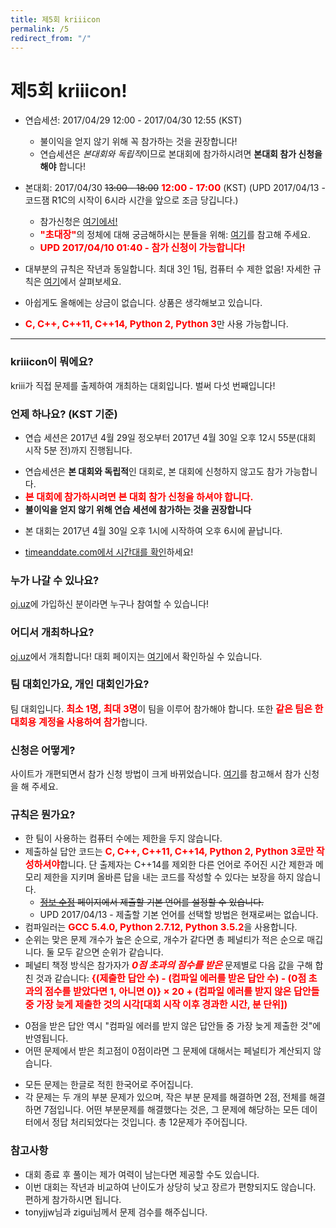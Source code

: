 ```yaml
---
title: 제5회 kriiicon
permalink: /5
redirect_from: "/"
---
```


<style type="text/css">
.important { font-size: 15px; font-weight: bold; color: red; }
</style>

<h1>제5회 kriiicon!</h1>

* 연습세션: 2017/04/29 12:00 - 2017/04/30 12:55 (KST)
  - 불이익을 얻지 않기 위해 꼭 참가하는 것을 권장합니다!
  - 연습세션은 *본대회와 독립적*이므로 본대회에 참가하시려면 **본대회 참가 신청을 해야** 합니다!
* 본대회: 2017/04/30 <del>13:00 - 18:00</del> <span class="important">12:00 - 17:00</span> (KST) (UPD 2017/04/13 - 코드잼 R1C의 시작이 6시라 시간을 앞으로 조금 당깁니다.)
  - 참가신청은 [여기에서!](http://oj.uz/contest/KRIII5)
  - <span class="important">"초대장"</span>의 정체에 대해 궁금해하시는 분들을 위해: [여기](https://guide.oj.uz/ko/latest/How%20to%20register%20in%20a%20contest.html)를 참고해 주세요.
  - <span class="important">UPD 2017/04/10 01:40 - 참가 신청이 가능합니다!</span>
  
* 대부분의 규칙은 작년과 동일합니다. <span class="important>">최대 3인 1팀, 컴퓨터 수 제한 없음!</span> 자세한 규칙은 <a href="#rules">여기</a>에서 살펴보세요.
* 아쉽게도 올해에는 상금이 없습니다. 상품은 생각해보고 있습니다.
* <span class="important">C, C++, C++11, C++14, Python 2, Python 3</span>만 사용 가능합니다.

<hr>

### kriiicon이 뭐에요?

kriii가 직접 문제를 출제하여 개최하는 대회입니다. 벌써 다섯 번째입니다!

### 언제 하나요? (KST 기준)

* 연습 세션은 2017년 4월 29일 정오부터 2017년 4월 30일 오후 12시 55분(대회 시작 5분 전)까지 진행됩니다.
 - 연습세션은 **본 대회와 독립적**인 대회로, 본 대회에 신청하지 않고도 참가 가능합니다.
 - <span class="important">본 대회에 참가하시려면 본 대회 참가 신청을 하셔야 합니다.</span>
 - **불이익을 얻지 않기 위해 연습 세션에 참가하는 것을 권장합니다**
* 본 대회는 2017년 4월 30일 오후 1시에 시작하여 오후 6시에 끝납니다.
 - [timeanddate.com에서 시간대를 확인](https://www.timeanddate.com/worldclock/fixedtime.html?msg=5th+kriiicon&iso=20170430T13&p1=235&ah=5)하세요!

### 누가 나갈 수 있나요?

[oj.uz](https://oj.uz)에 가입하신 분이라면 누구나 참여할 수 있습니다!

### 어디서 개최하나요?

[oj.uz](https://oj.uz)에서 개최합니다! 대회 페이지는 [여기](https://oj.uz/contest/KRIII5)에서 확인하실 수 있습니다.

### 팀 대회인가요, 개인 대회인가요?

팀 대회입니다. <span class="important">최소 1명, 최대 3명</span>이 팀을 이루어 참가해야 합니다. 또한  <span class="important">같은 팀은 한 대회용 계정을 사용하여 참가</span>합니다.

### 신청은 어떻게?

사이트가 개편되면서 참가 신청 방법이 크게 바뀌었습니다. [여기](https://guide.oj.uz/ko/latest/How%20to%20register%20in%20a%20contest.html)를 참고해서 참가 신청을 해 주세요.

### <a name="rules"></a>규칙은 뭔가요?

* 한 팀이 사용하는 컴퓨터 수에는 제한을 두지 않습니다.
* 제출하실 답안 코드는 <span class="important">C, C++, C++11, C++14, Python 2, Python 3로만 작성하셔야</span>합니다. 단 출제자는 C++14를 제외한 다른 언어로 주어진 시간 제한과 메모리 제한을 지키며 올바른 답을 내는 코드를 작성할 수 있다는 보장을 하지 않습니다.
  - <del>[정보 수정](https://oj.uz/settings/general) 페이지에서 제출할 기본 언어를 설정할 수 있습니다.</del> 
  - UPD 2017/04/13 - 제출할 기본 언어를 선택할 방법은 현재로써는 없습니다. 
* 컴파일러는 <span class="important">GCC 5.4.0, Python 2.7.12, Python 3.5.2</span>을 사용합니다.
* 순위는 맞은 문제 개수가 높은 순으로, 개수가 같다면 총 페널티가 적은 순으로 매깁니다. 둘 모두 같으면 순위가 같습니다.
* 페널티 책정 방식은 참가자가 <span class="important"><i>0점 초과의 점수를 받은</i></span> 문제별로 다음 값을 구해 합친 것과 같습니다: <span class="important">{(제출한 답안 수) - (컴파일 에러를 받은 답안 수) - (0점 초과의 점수를 받았다면 1, 아니면 0)} × 20 + (컴파일 에러를 받지 않은 답안들 중 가장 늦게 제출한 것의 시각[대회 시작 이후 경과한 시간, 분 단위])</span>
 - 0점을 받은 답안 역시 "컴파일 에러를 받지 않은 답안들 중 가장 늦게 제출한 것"에 반영됩니다.
 - 어떤 문제에서 받은 최고점이 0점이라면 그 문제에 대해서는 페널티가 계산되지 않습니다.
* 모든 문제는 한글로 적힌 한국어로 주어집니다.
* 각 문제는 두 개의 부분 문제가 있으며, 작은 부분 문제를 해결하면 2점, 전체를 해결하면 7점입니다. 어떤 부분문제를 해결했다는 것은, 그 문제에 해당하는 모든 데이터에서 정답 처리되었다는 것입니다. 총 12문제가 주어집니다.

### 참고사항

* 대회 종료 후 풀이는 제가 여력이 남는다면 제공할 수도 있습니다.
* 이번 대회는 작년과 비교하여 난이도가 상당히 낮고 장르가 편향되지도 않습니다. 편하게 참가하시면 됩니다.
* tonyjjw님과 zigui님께서 문제 검수를 해주십니다.
